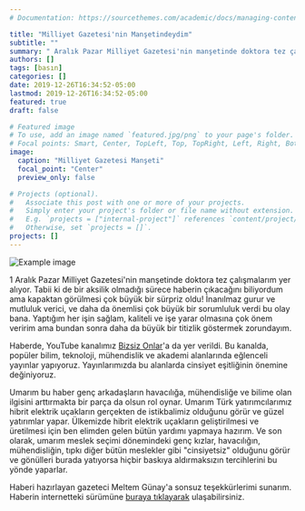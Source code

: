 ```yaml
---
# Documentation: https://sourcethemes.com/academic/docs/managing-content/

title: "Milliyet Gazetesi'nin Manşetindeydim"
subtitle: ""
summary: " Aralık Pazar Milliyet Gazetesi'nin manşetinde doktora tez çalışmalarım ve YouTube kanalımız yer alıyor. "
authors: []
tags: [basın]
categories: []
date: 2019-12-26T16:34:52-05:00
lastmod: 2019-12-26T16:34:52-05:00
featured: true
draft: false

# Featured image
# To use, add an image named `featured.jpg/png` to your page's folder.
# Focal points: Smart, Center, TopLeft, Top, TopRight, Left, Right, BottomLeft, Bottom, BottomRight.
image:
  caption: "Milliyet Gazetesi Manşeti"
  focal_point: "Center"
  preview_only: false

# Projects (optional).
#   Associate this post with one or more of your projects.
#   Simply enter your project's folder or file name without extension.
#   E.g. `projects = ["internal-project"]` references `content/project/deep-learning/index.md`.
#   Otherwise, set `projects = []`.
projects: []
---
```


![Example image](/img/milliyet2.jpeg)

1 Aralık Pazar Milliyet Gazetesi'nin manşetinde doktora tez çalışmalarım yer alıyor. Tabii ki de bir aksilik olmadığı sürece haberin çıkacağını biliyordum ama kapaktan görülmesi çok büyük bir sürpriz oldu! İnanılmaz gurur ve mutluluk verici, ve daha da önemlisi çok büyük bir sorumluluk verdi bu olay bana. Yaptığım her işin sağlam, kaliteli ve işe yarar olmasına çok önem veririm ama bundan sonra daha da büyük bir titizlik göstermek zorundayım.

Haberde, YouTube kanalımız [Bizsiz Onlar](http://youtube.com/BizsizOnlar)'a da yer verildi. Bu kanalda, popüler bilim, teknoloji, mühendislik ve akademi alanlarında eğlenceli yayınlar yapıyoruz. Yayınlarımızda bu alanlarda cinsiyet eşitliğinin önemine değiniyoruz.

Umarım bu haber genç arkadaşların havacılığa, mühendisliğe ve bilime olan ilgisini arttırmakta bir parça da olsun rol oynar. Umarım Türk yatırımcılarımız hibrit elektrik uçakların gerçekten de istikbalimiz olduğunu görür ve güzel yatırımlar yapar. Ülkemizde hibrit elektrik uçakların geliştirilmesi ve üretilmesi için ben elimden gelen bütün yardımı yapmaya hazırım. Ve son olarak, umarım meslek seçimi dönemindeki genç kızlar, havacılığın, mühendisliğin, tıpkı diğer bütün meslekler gibi "cinsiyetsiz" olduğunu görür ve gönülleri burada yatıyorsa hiçbir baskıya aldırmaksızın tercihlerini bu yönde yaparlar.

Haberi hazırlayan gazeteci Meltem Günay'a sonsuz teşekkürlerimi sunarım. Haberin internetteki sürümüne [buraya tıklayarak](http://www.milliyet.com.tr/gundem/elektrikli-ucaklarda-turk-imzasi-6090865) ulaşabilirsiniz.